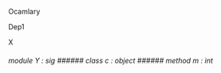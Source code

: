 Ocamlary

Dep1

X



######  module          Y         :    sig      ######  class              c         :    object      ######  method       m   :   int    



       



       



